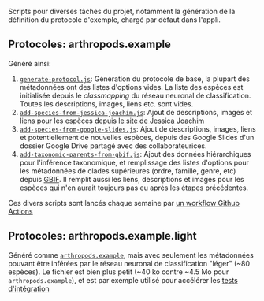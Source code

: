 Scripts pour diverses tâches du projet, notamment la génération de la définition du protocole d'exemple, chargé par défaut dans l'appli.

## Protocoles: arthropods.example

Généré ainsi:

1. [`generate-protocol.js`](./generate-protocol.js): Génération du protocole de base, la plupart des métadonnées ont des listes d'options vides. La liste des espèces est initialisée depuis le _classmapping_ du réseau neuronal de classification. Toutes les descriptions, images, liens etc. sont vides.
2. [`add-species-from-jessica-joachim.js`](./add-species-from-jessica-joachim.js): Ajout de descriptions, images et liens pour les espèces depuis [le site de Jessica Joachim](https://jessica-joachim.com)
3. [`add-species-from-google-slides.js`](./add-species-from-google-slides.js): Ajout de descriptions, images, liens et potentiellement de nouvelles espèces, depuis des Google Slides d'un dossier Google Drive partagé avec des collaborateurices.
4. [`add-taxonomic-parents-from-gbif.js`](./add-taxonomic-parents-from-gbif.js): Ajout des données hiérarchiques pour l'inférence taxonomique, et remplissage des listes d'options pour les métadonnées de clades supérieures (ordre, famille, genre, etc) depuis [GBIF](https://gbif.org/). Il remplit aussi les liens, descriptions et images pour les espèces qui n'en aurait toujours pas eu après les étapes précédentes.

Ces divers scripts sont lancés chaque semaine par [un workflow Github Actions](https://github.com/cigaleapp/cigale/actions/workflows/regen-arthropods-protocol.yml)

## Protocoles: arthropods.example.light

Généré comme [`arthropods.example`](#protocoles-arthropodsexample), mais avec seulement les métadonnées pouvant être inférées par le réseau neuronal de classification "léger" (~80 espèces). Le fichier est bien plus petit (~40 ko contre ~4.5 Mo pour `arthropods.example`), et est par exemple utilisé pour accélérer les [tests d'intégration](../.github/workflows/playwright.yml)
